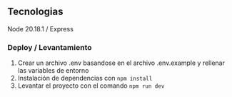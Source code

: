 ## Tecnologias
Node 20.18.1 / Express

### Deploy / Levantamiento
1. Crear un archivo .env basandose en el archivo .env.example y rellenar las variables de entorno
2. Instalación de dependencias con `npm install`
3. Levantar el proyecto con el comando ``npm run dev``
